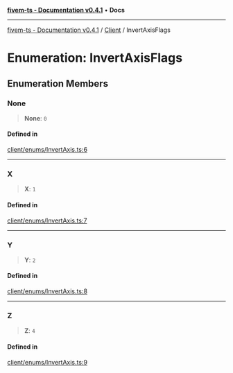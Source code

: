 [**fivem-ts - Documentation v0.4.1**](../../../README.md) • **Docs**

***

[fivem-ts - Documentation v0.4.1](../../../README.md) / [Client](../README.md) / InvertAxisFlags

# Enumeration: InvertAxisFlags

## Enumeration Members

### None

> **None**: `0`

#### Defined in

[client/enums/InvertAxis.ts:6](https://github.com/Purpose-Dev/fivem-ts/blob/af9f57481b70813a163451854c2103aaaed13195/src/client/enums/InvertAxis.ts#L6)

***

### X

> **X**: `1`

#### Defined in

[client/enums/InvertAxis.ts:7](https://github.com/Purpose-Dev/fivem-ts/blob/af9f57481b70813a163451854c2103aaaed13195/src/client/enums/InvertAxis.ts#L7)

***

### Y

> **Y**: `2`

#### Defined in

[client/enums/InvertAxis.ts:8](https://github.com/Purpose-Dev/fivem-ts/blob/af9f57481b70813a163451854c2103aaaed13195/src/client/enums/InvertAxis.ts#L8)

***

### Z

> **Z**: `4`

#### Defined in

[client/enums/InvertAxis.ts:9](https://github.com/Purpose-Dev/fivem-ts/blob/af9f57481b70813a163451854c2103aaaed13195/src/client/enums/InvertAxis.ts#L9)
